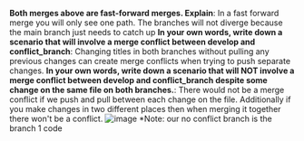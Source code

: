 **Both merges above are fast-forward merges. Explain**: In a fast forward merge you will only see one path. The branches will not diverge because the main branch just needs to catch up
**In your own words, write down a scenario that will involve a merge conflict between develop and conflict_branch**: Changing titles in both branches without pulling any previous changes can create merge conflicts when trying to push separate changes. 
**In your own words, write down a scenario that will NOT involve a merge conflict between develop and conflict_branch despite some change on the same file on both branches.**: There would not be a merge conflict if we push and pull between each change on the file. Additionally if you make changes in two different places then when merging it together there won't be a conflict.
![image](https://github.com/florencewhuang/git_collaboration/assets/114940826/a2048d1f-b920-4217-ad05-0cb91a49b534)
*Note: our no conflict branch is the branch 1 code

